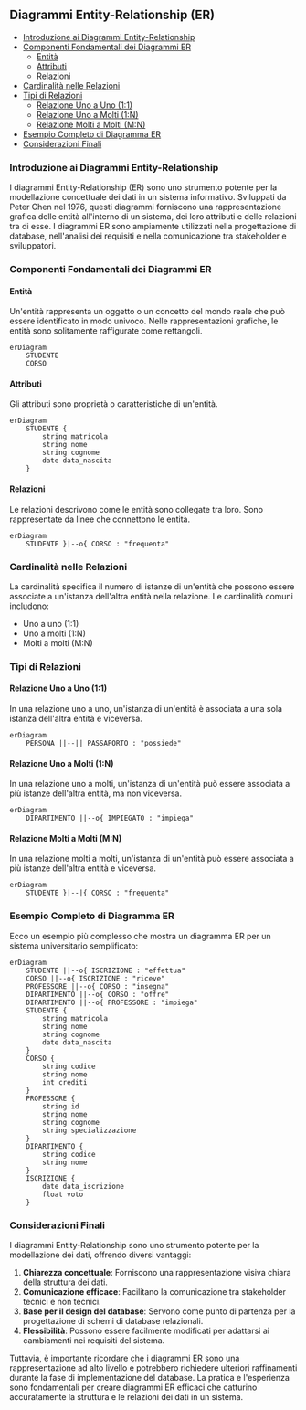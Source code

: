 ## Diagrammi Entity-Relationship (ER) <!-- omit in toc -->

- [Introduzione ai Diagrammi Entity-Relationship](#introduzione-ai-diagrammi-entity-relationship)
- [Componenti Fondamentali dei Diagrammi ER](#componenti-fondamentali-dei-diagrammi-er)
  - [Entità](#entità)
  - [Attributi](#attributi)
  - [Relazioni](#relazioni)
- [Cardinalità nelle Relazioni](#cardinalità-nelle-relazioni)
- [Tipi di Relazioni](#tipi-di-relazioni)
  - [Relazione Uno a Uno (1:1)](#relazione-uno-a-uno-11)
  - [Relazione Uno a Molti (1:N)](#relazione-uno-a-molti-1n)
  - [Relazione Molti a Molti (M:N)](#relazione-molti-a-molti-mn)
- [Esempio Completo di Diagramma ER](#esempio-completo-di-diagramma-er)
- [Considerazioni Finali](#considerazioni-finali)

### Introduzione ai Diagrammi Entity-Relationship

I diagrammi Entity-Relationship (ER) sono uno strumento potente per la modellazione concettuale dei dati in un sistema informativo. Sviluppati da Peter Chen nel 1976, questi diagrammi forniscono una rappresentazione grafica delle entità all'interno di un sistema, dei loro attributi e delle relazioni tra di esse. I diagrammi ER sono ampiamente utilizzati nella progettazione di database, nell'analisi dei requisiti e nella comunicazione tra stakeholder e sviluppatori.

### Componenti Fondamentali dei Diagrammi ER

#### Entità

Un'entità rappresenta un oggetto o un concetto del mondo reale che può essere identificato in modo univoco. Nelle rappresentazioni grafiche, le entità sono solitamente raffigurate come rettangoli.

```mermaid
erDiagram
    STUDENTE
    CORSO
```

#### Attributi

Gli attributi sono proprietà o caratteristiche di un'entità.

```mermaid
erDiagram
    STUDENTE {
        string matricola
        string nome
        string cognome
        date data_nascita
    }

```

#### Relazioni

Le relazioni descrivono come le entità sono collegate tra loro. Sono rappresentate da linee che connettono le entità.

```mermaid
erDiagram
    STUDENTE }|--o{ CORSO : "frequenta"

```

### Cardinalità nelle Relazioni

La cardinalità specifica il numero di istanze di un'entità che possono essere associate a un'istanza dell'altra entità nella relazione. Le cardinalità comuni includono:

- Uno a uno (1:1)
- Uno a molti (1:N)
- Molti a molti (M:N)

### Tipi di Relazioni

#### Relazione Uno a Uno (1:1)

In una relazione uno a uno, un'istanza di un'entità è associata a una sola istanza dell'altra entità e viceversa.

```mermaid
erDiagram
    PERSONA ||--|| PASSAPORTO : "possiede"

```

#### Relazione Uno a Molti (1:N)

In una relazione uno a molti, un'istanza di un'entità può essere associata a più istanze dell'altra entità, ma non viceversa.

```mermaid
erDiagram
    DIPARTIMENTO ||--o{ IMPIEGATO : "impiega"

```

#### Relazione Molti a Molti (M:N)

In una relazione molti a molti, un'istanza di un'entità può essere associata a più istanze dell'altra entità e viceversa.

```mermaid
erDiagram
    STUDENTE }|--|{ CORSO : "frequenta"

```


### Esempio Completo di Diagramma ER

Ecco un esempio più complesso che mostra un diagramma ER per un sistema universitario semplificato:

```mermaid
erDiagram
    STUDENTE ||--o{ ISCRIZIONE : "effettua"
    CORSO ||--o{ ISCRIZIONE : "riceve"
    PROFESSORE ||--o{ CORSO : "insegna"
    DIPARTIMENTO ||--o{ CORSO : "offre"
    DIPARTIMENTO ||--o{ PROFESSORE : "impiega"
    STUDENTE {
        string matricola
        string nome
        string cognome
        date data_nascita
    }
    CORSO {
        string codice
        string nome
        int crediti
    }
    PROFESSORE {
        string id
        string nome
        string cognome
        string specializzazione
    }
    DIPARTIMENTO {
        string codice
        string nome
    }
    ISCRIZIONE {
        date data_iscrizione
        float voto
    }

```

### Considerazioni Finali

I diagrammi Entity-Relationship sono uno strumento potente per la modellazione dei dati, offrendo diversi vantaggi:

1. **Chiarezza concettuale**: Forniscono una rappresentazione visiva chiara della struttura dei dati.
2. **Comunicazione efficace**: Facilitano la comunicazione tra stakeholder tecnici e non tecnici.
3. **Base per il design del database**: Servono come punto di partenza per la progettazione di schemi di database relazionali.
4. **Flessibilità**: Possono essere facilmente modificati per adattarsi ai cambiamenti nei requisiti del sistema.

Tuttavia, è importante ricordare che i diagrammi ER sono una rappresentazione ad alto livello e potrebbero richiedere ulteriori raffinamenti durante la fase di implementazione del database. La pratica e l'esperienza sono fondamentali per creare diagrammi ER efficaci che catturino accuratamente la struttura e le relazioni dei dati in un sistema.
